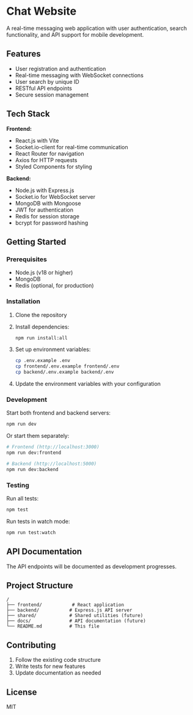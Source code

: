 # Chat Website

A real-time messaging web application with user authentication, search functionality, and API support for mobile development.

## Features

- User registration and authentication
- Real-time messaging with WebSocket connections
- User search by unique ID
- RESTful API endpoints
- Secure session management

## Tech Stack

**Frontend:**
- React.js with Vite
- Socket.io-client for real-time communication
- React Router for navigation
- Axios for HTTP requests
- Styled Components for styling

**Backend:**
- Node.js with Express.js
- Socket.io for WebSocket server
- MongoDB with Mongoose
- JWT for authentication
- Redis for session storage
- bcrypt for password hashing

## Getting Started

### Prerequisites

- Node.js (v18 or higher)
- MongoDB
- Redis (optional, for production)

### Installation

1. Clone the repository
2. Install dependencies:
   ```bash
   npm run install:all
   ```

3. Set up environment variables:
   ```bash
   cp .env.example .env
   cp frontend/.env.example frontend/.env
   cp backend/.env.example backend/.env
   ```

4. Update the environment variables with your configuration

### Development

Start both frontend and backend servers:
```bash
npm run dev
```

Or start them separately:
```bash
# Frontend (http://localhost:3000)
npm run dev:frontend

# Backend (http://localhost:5000)
npm run dev:backend
```

### Testing

Run all tests:
```bash
npm test
```

Run tests in watch mode:
```bash
npm run test:watch
```

## API Documentation

The API endpoints will be documented as development progresses.

## Project Structure

```
/
├── frontend/           # React application
├── backend/           # Express.js API server
├── shared/            # Shared utilities (future)
├── docs/              # API documentation (future)
└── README.md          # This file
```

## Contributing

1. Follow the existing code structure
2. Write tests for new features
3. Update documentation as needed

## License

MIT